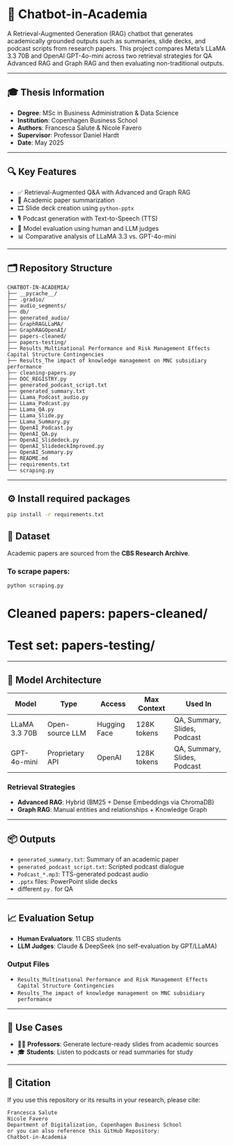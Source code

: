 # 🤖 Chatbot-in-Academia

A Retrieval-Augmented Generation (RAG) chatbot that generates academically grounded outputs such as summaries, slide decks, and podcast scripts from research papers. This project compares Meta’s LLaMA 3.3 70B and OpenAI GPT-4o-mini across two retrieval strategies for QA Advanced RAG and Graph RAG and then evaluating non-traditional outputs. 

---

## 🎓 Thesis Information

- **Degree**: MSc in Business Administration & Data Science  
- **Institution**: Copenhagen Business School  
- **Authors**: Francesca Salute & Nicole Favero 
- **Supervisor**: Professor Daniel Hardt  
- **Date**: May 2025

---

## 🔍 Key Features

- ✅ Retrieval-Augmented Q&A with Advanced and Graph RAG  
- 🧾 Academic paper summarization  
- 🎞️ Slide deck creation using `python-pptx`  
- 🎙️ Podcast generation with Text-to-Speech (TTS)  
- 🧠 Model evaluation using human and LLM judges  
- 📊 Comparative analysis of LLaMA 3.3 vs. GPT-4o-mini

---

## 🗂️ Repository Structure

```text
CHATBOT-IN-ACADEMIA/
├── __pycache__/
├── .gradio/
├── audio_segments/
├── db/
├── generated_audio/
├── GraphRAGLLaMA/
├── GraphRAGOpenAI/
├── papers-cleaned/
├── papers-testing/
├── Results_Multinational Performance and Risk Management Effects Capital Structure Contingencies
├── Results_The impact of knowledge management on MNC subsidiary performance
├── cleaning-papers.py
├── DOC_REGISTRY.py
├── generated_podcast_script.txt
├── generated_summary.txt
├── LLama_Podcast_audio.py
├── LLama_Podcast.py
├── LLama_QA.py
├── LLama_Slide.py
├── LLama_Summary.py
├── OpenAI_Podcast.py
├── OpenAI_QA.py
├── OpenAI_Slidedeck.py
├── OpenAI_SlidedeckImproved.py
├── OpenAI_Summary.py
├── README.md
├── requirements.txt
└── scraping.py
```
---

## ⚙️ Install required packages

```bash
pip install -r requirements.txt
```

## 📁 Dataset

Academic papers are sourced from the **CBS Research Archive**.

### To scrape papers:

```bash
python scraping.py 
```
# Cleaned papers: papers-cleaned/
# Test set: papers-testing/

---

## 🧠 Model Architecture

| Model         | Type             | Access        | Max Context | Used In                             |
|---------------|------------------|---------------|-------------|-------------------------------------|
| LLaMA 3.3 70B | Open-source LLM  | Hugging Face  | 128K tokens | QA, Summary, Slides, Podcast        |
| GPT-4o-mini   | Proprietary API  | OpenAI        | 128K tokens | QA, Summary, Slides, Podcast        |

### Retrieval Strategies

- **Advanced RAG**: Hybrid (BM25 + Dense Embeddings via ChromaDB)  
- **Graph RAG**: Manual entities and relationships + Knowledge Graph 

---

## 📦 Outputs

- `generated_summary.txt`: Summary of an academic paper  
- `generated_podcast_script.txt`: Scripted podcast dialogue  
- `Podcast_*.mp3`: TTS-generated podcast audio  
- `.pptx` files: PowerPoint slide decks
- different `py.` for QA

---
## 📈 Evaluation Setup

- **Human Evaluators**: 11 CBS students  
- **LLM Judges**: Claude & DeepSeek (no self-evaluation by GPT/LLaMA)

### Output Files

- `Results_Multinational Performance and Risk Management Effects Capital Structure Contingencies`  
- `Results_The impact of knowledge management on MNC subsidiary performance`  
---

## 💬 Use Cases

- 👨‍🏫 **Professors**: Generate lecture-ready slides from academic sources  
- 🎓 **Students**: Listen to podcasts or read summaries for study  

---

## 📜 Citation

If you use this repository or its results in your research, please cite:

```text
Francesca Salute 
Nicole Favero  
Department of Digitalization, Copenhagen Business School
or you can also reference this GitHub Repository:  
Chatbot-in-Academia



